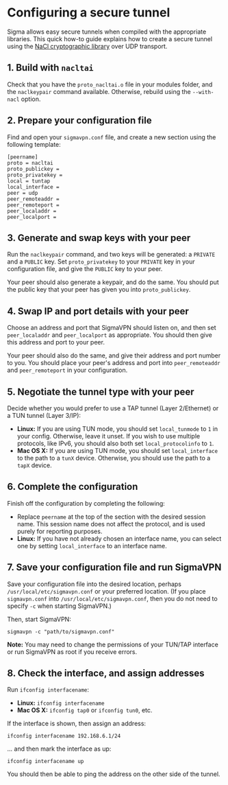 # Configuring a secure tunnel #

Sigma allows easy secure tunnels when compiled with the appropriate libraries. This quick how-to guide explains how to create a secure tunnel using the [NaCl cryptographic library](http://nacl.cace-project.eu/) over UDP transport.

## 1. Build with `nacltai` ##

Check that you have the `proto_nacltai.o` file in your modules folder, and the `naclkeypair` command available. Otherwise, rebuild using the `--with-nacl` option.

## 2. Prepare your configuration file ##

Find and open your `sigmavpn.conf` file, and create a new section using the following template:
```
[peername]
proto = nacltai
proto_publickey =
proto_privatekey =
local = tuntap
local_interface = 
peer = udp
peer_remoteaddr =
peer_remoteport =
peer_localaddr =
peer_localport =
```

## 3. Generate and swap keys with your peer ##

Run the `naclkeypair` command, and two keys will be generated: a `PRIVATE` and a `PUBLIC` key. Set `proto_privatekey` to your `PRIVATE` key in your configuration file, and give the `PUBLIC` key to your peer.

Your peer should also generate a keypair, and do the same. You should put the public key that your peer has given you into `proto_publickey`.

## 4. Swap IP and port details with your peer ##

Choose an address and port that SigmaVPN should listen on, and then set `peer_localaddr` and `peer_localport` as appropriate. You should then give this address and port to your peer.

Your peer should also do the same, and give their address and port number to you. You should place your peer's address and port into `peer_remoteaddr` and `peer_remoteport` in your configuration.

## 5. Negotiate the tunnel type with your peer ##

Decide whether you would prefer to use a TAP tunnel (Layer 2/Ethernet) or a TUN tunnel (Layer 3/IP):

  * **Linux:** If you are using TUN mode, you should set `local_tunmode` to `1` in your config. Otherwise, leave it unset. If you wish to use multiple protocols, like IPv6, you should also both set `local_protocolinfo` to `1`.
  * **Mac OS X:** If you are using TUN mode, you should set `local_interface` to the path to a `tunX` device. Otherwise, you should use the path to a `tapX` device.

## 6. Complete the configuration ##

Finish off the configuration by completing the following:

  * Replace `peername` at the top of the section with the desired session name. This session name does not affect the protocol, and is used purely for reporting purposes.
  * **Linux:** If you have not already chosen an interface name, you can select one by setting `local_interface` to an interface name.

## 7. Save your configuration file and run SigmaVPN ##

Save your configuration file into the desired location, perhaps `/usr/local/etc/sigmavpn.conf` or your preferred location. (If you place `sigmavpn.conf` into `/usr/local/etc/sigmavpn.conf`, then you do not need to specify `-c` when starting SigmaVPN.)

Then, start SigmaVPN:
```
sigmavpn -c "path/to/sigmavpn.conf" 
```

**Note:** You may need to change the permissions of your TUN/TAP interface or run SigmaVPN as root if you receive errors.

## 8. Check the interface, and assign addresses ##

Run `ifconfig interfacename`:
  * **Linux:** `ifconfig interfacename`
  * **Mac OS X:** `ifconfig tap0` or `ifconfig tun0`, etc.

If the interface is shown, then assign an address:
```
ifconfig interfacename 192.168.6.1/24
```
... and then mark the interface as up:
```
ifconfig interfacename up
```

You should then be able to ping the address on the other side of the tunnel.